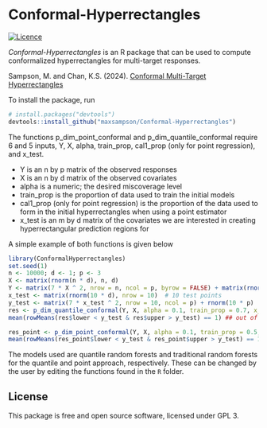 # Conformal-Hyperrectangles
[![Licence](https://img.shields.io/badge/licence-GPL--3-blue.svg)](https://www.gnu.org/licenses/gpl-3.0.en.html)

*Conformal-Hyperrectangles* is an R package that can be used to compute conformalized hyperrectangles for multi-target responses.

Sampson, M. and Chan, K.S. (2024). [Conformal Multi-Target Hyperrectangles](https://onlinelibrary.wiley.com/doi/full/10.1002/sam.11710)

To install the package, run

```R
# install.packages("devtools")
devtools::install_github("maxsampson/Conformal-Hyperrectangles")
```

The functions p_dim_point_conformal and p_dim_quantile_conformal require 6 and 5 inputs, Y, X, alpha, train_prop, cal1_prop (only for point regression), and x_test.

- Y is an n by p matrix of the observed responses
- X is an n by d matrix of the observed covariates
- alpha is a numeric; the desired miscoverage level
- train_prop is the proportion of data used to train the initial models
- cal1_prop (only for point regression) is the proportion of the data used to form in the initial hyperrectangles when using a point estimator
- x_test is an m by d matrix of the covariates we are interested in creating hyperrectangular prediction regions for

A simple example of both functions is given below

```R
library(ConformalHyperrectangles)
set.seed(1)
n <- 10000; d <- 1; p <- 3
X <- matrix(rnorm(n * d), n, d)
Y <- matrix(7 * X ^ 2, nrow = n, ncol = p, byrow = FALSE) + matrix(rnorm(n * p), ncol = p)
x_test <- matrix(rnorm(10 * d), nrow = 10)  # 10 test points
y_test <- matrix(7 * x_test ^ 2, nrow = 10, ncol = p) + rnorm(10 * p)
res <- p_dim_quantile_conformal(Y, X, alpha = 0.1, train_prop = 0.7, x_test = x_test)
mean(rowMeans(res$lower < y_test & res$upper > y_test) == 1) ## out of sample coverage with the quantile approach

res_point <- p_dim_point_conformal(Y, X, alpha = 0.1, train_prop = 0.5, cal1_prop = 0.2, x_test = x_test)
mean(rowMeans(res_point$lower < y_test & res_point$upper > y_test) == 1) ## out of sample coverage with the point approach

```

The models used are quantile random forests and traditional random forests for the quantile and point approach, respectively. These can be changed by the user by editing the functions found in the `R` folder. 

## License

This package is free and open source software, licensed under GPL 3.

